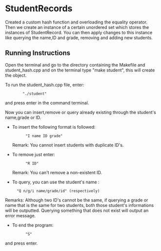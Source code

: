 # StudentRecords

Created a custom hash function and overloading the equality operator. Then we create an instance of a certain unordered set which stores the instances of StudentRecord. You can then apply changes to this instance like querying the name,ID and grade, removing and adding new students.

Running Instructions
---------------------
Open the terminal and go to the directory containing the Makefile and student_hash.cpp and on the terminal type "make student", this will create the object.

To run the student_hash.cpp file, enter:
			
			"./student" 
and press enter in the command terminal. 

Now you can insert,remove or query already existing through the student's name,grade or ID.
- To insert the following format is followed: 
	
			"I name ID grade"
  Remark: You cannot insert students with duplicate ID's. 

- To remove just enter:

			"R ID"
  Remark: You can't remove a non-existent ID.

- To query, you can use the student's name :

		"Q n/g/i name/grade/id" (respectively)

Remarks: Although two ID's cannot be the same, if querying a grade or name that is the same for two students, both those student's informations will be outputted.
Querying something that does not exist will output an error message.
- To end the program:
 			
			"S" 
and press enter.
